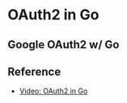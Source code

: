 # OAuth2 in Go

## Google OAuth2 w/ Go

## Reference
- [Video: OAuth2 in Go](https://www.youtube.com/watch?v=OdyXIi6DGYw)